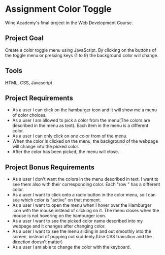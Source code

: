 # Assignment Color Toggle
Winc Academy's final project in the Web Development Course.

## Project Goal
Create a color toggle menu using JavaScript.
By clicking on the buttons of the toggle menu or pressing keys (1 to 9) the background color will change.

## Tools
HTML, CSS, Javascript

## Project Requirements
* As a user I can click on the hamburger icon and it will show me a menu of color choices.
* As a user I am allowed to pick a color from the menu(The colors are described in the menu as text). Each item in the menu is a different color.
* As a user I can only click on one color from of the menu.
* When the color is clicked on the menu, the background of the webpage will change into the picked color.
* After the color has been picked, the menu will close.

## Project Bonus Requirements
* As a user I don't want the colors in the menu described in text. I want to see them also with their corresponding color. Each "row " has a different color.
* As a user I want to click onto a radio button in the color menu, so I can see which color is "active" on that moment.
* As a user I want to open the menu when I hover over the Hamburger icon with the mouse instead of clicking on it. The menu closes when the mouse is not hovering on the hamburger icon.
* As a user I want to see the picked color name described into my webpage and it changes after changing color.
* As a user I want to see the menu sliding in and out smoothly into the screen, instead of popping out suddenly.(Use CSS transition and the direction doesn't matter)
* As a user I am able to change the color with the keyboard.
